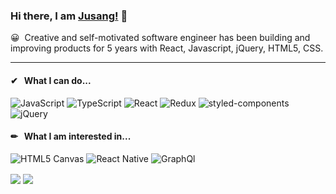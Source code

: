 ### Hi there, I am <a href="https://jusang.online/" target="_blank">Jusang!</a> 👋

😀&nbsp;&nbsp;Creative and self-motivated software engineer has been building 
and improving products for 5 years with React, Javascript,  jQuery, HTML5, CSS. 

---

#### ✔&nbsp;&nbsp; What I can do...

![JavaScript](https://img.shields.io/badge/-JavaScript-f6de3b?style=flat-square)
![TypeScript](https://img.shields.io/badge/-TypeScript-3476be?style=flat-square)
![React](https://img.shields.io/badge/-React-67dbf9?style=flat-square)
![Redux](https://img.shields.io/badge/-Redux-724bb3?style=flat-square)
![styled-components](https://img.shields.io/badge/-styled--components-d97293?style=flat-square)
![jQuery](https://img.shields.io/badge/-styled--components-136bab?style=flat-square)


#### ✏&nbsp;&nbsp; What I am interested in...

![HTML5 Canvas](https://img.shields.io/badge/-Canvas-db4c2e?style=flat-square)
![React Native](https://img.shields.io/badge/-ReactNative-67dbf9?style=flat-square)
![GraphQl](https://img.shields.io/badge/-GraphQl-542c85?style=flat-square)

<img align="center" src="https://github-readme-stats.vercel.app/api?username=nosugarsociety&show_icons=true&count_private=true" />
<img align="center" src="https://github-readme-stats.vercel.app/api/top-langs/?username=nosugarsociety&layout=compact" />
